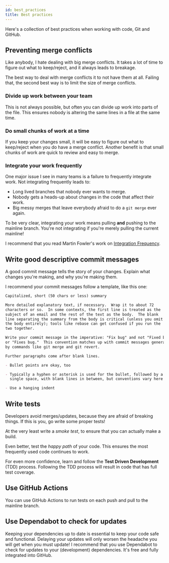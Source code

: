 ```yaml
---
id: best_practices
title: Best practices
---
```


Here's a collection of best practices when working with code, Git and GitHub.

## Preventing merge conflicts

Like anybody, I hate dealing with big merge conflicts.
It takes a lot of time to figure out what to keep/reject, and it always leads to breakage.

The best way to deal with merge conflicts it to not have them at all.
Failing that, the second best way is to limit the size of merge conflicts.

### Divide up work between your team

This is not always possible, but often you can divide up work into parts of the file.
This ensures nobody is altering the same lines in a file at the same time.

### Do small chunks of work at a time

If you keep your changes small, it will be easy to figure out what to keep/reject when you do have a merge conflict.
Another benefit is that small chunks of work are quick to review and easy to merge.

### Integrate your work frequently

One major issue I see in many teams is a failure to frequently integrate work.
Not integrating frequently leads to:

- Long lived branches that nobody ever wants to merge.
- Nobody gets a heads-up about changes in the code that affect their work.
- Big messy merges that leave everybody afraid to do a `git merge` ever again.

To be very clear, integrating your work means pulling **and** pushing to the mainline branch.
You're not integrating if you're merely pulling the current mainline!

I recommend that you read Martin Fowler's work on [Integration Frequency](https://martinfowler.com/articles/branching-patterns.html#integration-frequency).

## Write good descriptive commit messages

A good commit message tells the story of your changes.
Explain what changes you're making, and why you're making them.

I recommend your commit messages follow a template, like this one:

```markdown title="Tim Pope's commit message template"
Capitalized, short (50 chars or less) summary

More detailed explanatory text, if necessary.  Wrap it to about 72
characters or so.  In some contexts, the first line is treated as the
subject of an email and the rest of the text as the body.  The blank
line separating the summary from the body is critical (unless you omit
the body entirely); tools like rebase can get confused if you run the
two together.

Write your commit message in the imperative: "Fix bug" and not "Fixed bug"
or "Fixes bug."  This convention matches up with commit messages generated
by commands like git merge and git revert.

Further paragraphs come after blank lines.

- Bullet points are okay, too

- Typically a hyphen or asterisk is used for the bullet, followed by a
  single space, with blank lines in between, but conventions vary here

- Use a hanging indent
```

## Write tests

Developers avoid merges/updates, because they are afraid of breaking things.
If this is you, go write some proper tests!

At the very least write a *smoke test*, to ensure that you can actually make a build.

Even better, test the *happy path* of your code.
This ensures the most frequently used code continues to work.

For even more confidence, learn and follow the **Test Driven Development** (TDD) process.
Following the TDD process will result in code that has full test coverage.

## Use GitHub Actions

You can use GitHub Actions to run tests on each push and pull to the mainline branch.

## Use Dependabot to check for updates

Keeping your dependencies up to date is essential to keep your code safe and functional.
Delaying your updates will only worsen the headache you will get when you must update!
I recommend that you use Dependabot to check for updates to your (development) dependencies.
It's free and fully integrated into GitHub.
